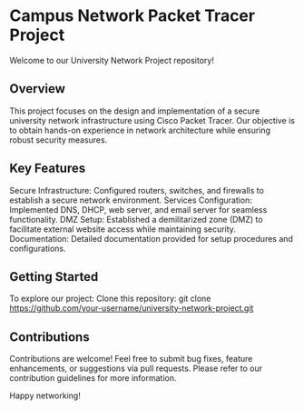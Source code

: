 # Campus Network Packet Tracer Project
Welcome to our University Network Project repository!

## Overview
This project focuses on the design and implementation of a secure university network infrastructure using Cisco Packet Tracer. Our objective is to obtain hands-on experience in network architecture while ensuring robust security measures.

## Key Features
Secure Infrastructure: Configured routers, switches, and firewalls to establish a secure network environment.
Services Configuration: Implemented DNS, DHCP, web server, and email server for seamless functionality.
DMZ Setup: Established a demilitarized zone (DMZ) to facilitate external website access while maintaining security.
Documentation: Detailed documentation provided for setup procedures and configurations.

## Getting Started
To explore our project:
Clone this repository: git clone https://github.com/your-username/university-network-project.git

## Contributions
Contributions are welcome! Feel free to submit bug fixes, feature enhancements, or suggestions via pull requests. Please refer to our contribution guidelines for more information.

Happy networking!
